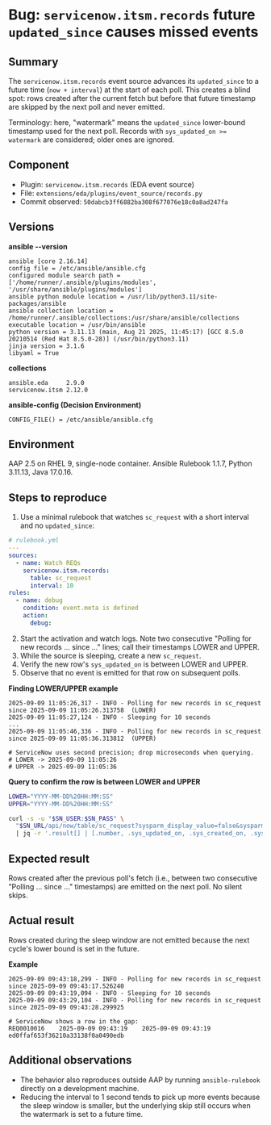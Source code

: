 # Bug: `servicenow.itsm.records` future `updated_since` causes missed events

## Summary
The `servicenow.itsm.records` event source advances its `updated_since` to a future time (`now + interval`) at the start of each poll. This creates a blind spot: rows created after the current fetch but before that future timestamp are skipped by the next poll and never emitted.

Terminology: here, "watermark" means the `updated_since` lower-bound timestamp used for the next poll. Records with `sys_updated_on >= watermark` are considered; older ones are ignored.

## Component
- Plugin: `servicenow.itsm.records` (EDA event source)  
- File: `extensions/eda/plugins/event_source/records.py`  
- Commit observed: `50dabcb3ff6882ba308f677076e18c0a8ad247fa`

## Versions
**ansible --version**
```
ansible [core 2.16.14]
config file = /etc/ansible/ansible.cfg
configured module search path = ['/home/runner/.ansible/plugins/modules', '/usr/share/ansible/plugins/modules']
ansible python module location = /usr/lib/python3.11/site-packages/ansible
ansible collection location = /home/runner/.ansible/collections:/usr/share/ansible/collections
executable location = /usr/bin/ansible
python version = 3.11.13 (main, Aug 21 2025, 11:45:17) [GCC 8.5.0 20210514 (Red Hat 8.5.0-28)] (/usr/bin/python3.11)
jinja version = 3.1.6
libyaml = True
```

**collections**
```
ansible.eda     2.9.0
servicenow.itsm 2.12.0
```

**ansible-config (Decision Environment)**
```
CONFIG_FILE() = /etc/ansible/ansible.cfg
```

## Environment
AAP 2.5 on RHEL 9, single-node container. Ansible Rulebook 1.1.7, Python 3.11.13, Java 17.0.16.

## Steps to reproduce
1) Use a minimal rulebook that watches `sc_request` with a short interval and no `updated_since`:
```yaml
# rulebook.yml
---
sources:
  - name: Watch REQs
    servicenow.itsm.records:
      table: sc_request
      interval: 10
rules:
  - name: debug
    condition: event.meta is defined
    action:
      debug:
```
2) Start the activation and watch logs. Note two consecutive "Polling for new records ... since ..." lines; call their timestamps LOWER and UPPER.  
3) While the source is sleeping, create a new `sc_request`.  
4) Verify the new row's `sys_updated_on` is between LOWER and UPPER.  
5) Observe that no event is emitted for that row on subsequent polls.

**Finding LOWER/UPPER example**
```
2025-09-09 11:05:26,317 - INFO - Polling for new records in sc_request since 2025-09-09 11:05:26.313758  (LOWER)
2025-09-09 11:05:27,124 - INFO - Sleeping for 10 seconds
...
2025-09-09 11:05:46,336 - INFO - Polling for new records in sc_request since 2025-09-09 11:05:36.313812  (UPPER)

# ServiceNow uses second precision; drop microseconds when querying.
# LOWER -> 2025-09-09 11:05:26
# UPPER -> 2025-09-09 11:05:36
```

**Query to confirm the row is between LOWER and UPPER**
```bash
LOWER="YYYY-MM-DD%20HH:MM:SS"
UPPER="YYYY-MM-DD%20HH:MM:SS"

curl -s -u "$SN_USER:$SN_PASS" \
  "$SN_URL/api/now/table/sc_request?sysparm_display_value=false&sysparm_fields=sys_id,number,sys_created_on,sys_updated_on&sysparm_limit=200&sysparm_query=sys_updated_on>=$LOWER^sys_updated_on<$UPPER^ORDERBYsys_updated_on" \
  | jq -r '.result[] | [.number, .sys_updated_on, .sys_created_on, .sys_id] | @tsv'
```

## Expected result
Rows created after the previous poll's fetch (i.e., between two consecutive "Polling ... since ..." timestamps) are emitted on the next poll. No silent skips.

## Actual result
Rows created during the sleep window are not emitted because the next cycle's lower bound is set in the future.

**Example**
```
2025-09-09 09:43:18,299 - INFO - Polling for new records in sc_request since 2025-09-09 09:43:17.526240
2025-09-09 09:43:19,094 - INFO - Sleeping for 10 seconds
2025-09-09 09:43:29,104 - INFO - Polling for new records in sc_request since 2025-09-09 09:43:28.299925

# ServiceNow shows a row in the gap:
REQ0010016    2025-09-09 09:43:19    2025-09-09 09:43:19    ed0ffaf653f36210a33138f0a0490edb
```

## Additional observations
- The behavior also reproduces outside AAP by running `ansible-rulebook` directly on a development machine.
- Reducing the interval to 1 second tends to pick up more events because the sleep window is smaller, but the underlying skip still occurs when the watermark is set to a future time.
